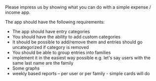 Please impress us by showing what you can do with a simple expense / income app. 
 
 The app should have the following requirements: 
  - The app should have entry categories
  - You should have the ability to add custom categories
  - It should be possible to add/remove them and entries should go uncategorized if category is removed
  - You should be able to group entries into families
  - implement it in the easiest way possible e.g. let's say users with the same last name are the family
  - Some graphs
  - weekly based reports – per user or per family - simple cards will do 
